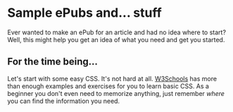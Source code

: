 # Sample ePubs and... stuff

Ever wanted to make an ePub for an article and had no idea where to start?
Well, this might help you get an idea of what you need and get you started.

## For the time being...

Let's start with some easy CSS. It's not hard at all. [W3Schools](https://www.w3schools.com/) has more than enough examples and exercises for you to learn basic CSS. As a beginner you don't even need to memorize anything, just remember _where_ you can find the information you need.
